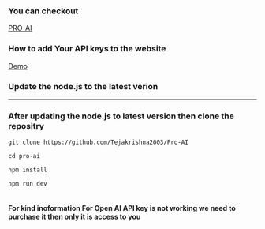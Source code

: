 ### You can checkout

[PRO-AI](https://pro-ai-silk.vercel.app/)

### How to add Your API keys to the website

[Demo](./Demo.mp4)


### Update the node.js to the latest verion
------------------------------------------

### After updating the node.js to latest version then clone the repositry

```
git clone https://github.com/Tejakrishna2003/Pro-AI

cd pro-ai 

npm install 

npm run dev


```

#### For kind inoformation For Open AI API key is not working we need to purchase it then only it is access to you 
